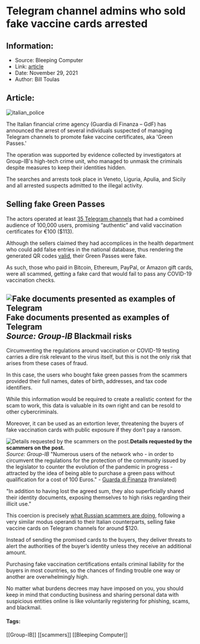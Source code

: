 # Telegram channel admins who sold fake vaccine cards arrested
### 

## Information:
+ Source: Bleeping Computer
+ Link: [article](https://www.bleepingcomputer.com/news/legal/telegram-channel-admins-who-sold-fake-vaccine-cards-arrested/)
+ Date: November 29, 2021
+ Author: Bill Toulas


## Article:
![italian_police](https://www.bleepstatic.com/content/hl-images/2021/11/29/italian_police.jpg?rand=1067637792)


The Italian financial crime agency (Guardia di Finanza – GdF) has announced the arrest of several individuals suspected of managing Telegram channels to promote fake vaccine certificates, aka 'Green Passes.'


The operation was supported by evidence collected by investigators at Group-IB's high-tech crime unit, who managed to unmask the criminals despite measures to keep their identities hidden.


The searches and arrests took place in Veneto, Liguria, Apulia, and Sicily and all arrested suspects admitted to the illegal activity.



Selling fake Green Passes
-------------------------


The actors operated at least [35 Telegram channels](https://www.group-ib.com/media/gib-italy-green-pass/) that had a combined audience of 100,000 users, promising “authentic” and valid vaccination certificates for €100 ($113).


Although the sellers claimed they had accomplices in the health department who could add false entries in the national database, thus rendering the generated QR codes [valid](https://www.bleepingcomputer.com/news/security/eu-investigating-leak-of-private-key-used-to-forge-covid-passes/), their Green Passes were fake.


As such, those who paid in Bitcoin, Ethereum, PayPal, or Amazon gift cards, were all scammed, getting a fake card that would fail to pass any COVID-19 vaccination checks.



![Fake documents presented as examples of Telegram](https://www.bleepstatic.com/images/news/u/1220909/police/telegram_post.jpg)**Fake documents presented as examples of Telegram**  
*Source: Group-IB*
Blackmail risks
---------------


Circumventing the regulations around vaccination or COVID-19 testing carries a dire risk relevant to the virus itself, but this is not the only risk that arises from these cases of fraud.


In this case, the users who bought fake green passes from the scammers provided their full names, dates of birth, addresses, and tax code identifiers.


While this information would be required to create a realistic context for the scam to work, this data is valuable in its own right and can be resold to other cybercriminals.


Moreover, it can be used as an extortion lever, threatening the buyers of fake vaccination cards with public exposure if they don’t pay a ransom.



![Details requested by the scammers on the post.](https://www.bleepstatic.com/images/news/u/1220909/Forum%20and%20Marketplace%20Posts/data_request.jpg)**Details requested by the scammers on the post.**  
*Source: Group-IB*
"Numerous users of the network who - in order to circumvent the regulations for the protection of the community issued by the legislator to counter the evolution of the pandemic in progress - attracted by the idea of ​​being able to purchase a green pass without qualification for a cost of 100 Euros." - [Guarda di Finanza](https://www.gdf.gov.it/stampa/ultime-notizie/anno-2021/novembre/operazione-oo-vax-free-sgominata-la-banda-dei-green-pass#null) (translated)


"In addition to having lost the agreed sum, they also superficially shared their identity documents, exposing themselves to high risks regarding their illicit use."


This coercion is precisely [what Russian scammers are doing](https://www.kommersant.ru/doc/5066303), following a very similar modus operandi to their Italian counterparts, selling fake vaccine cards on Telegram channels for around $120.


Instead of sending the promised cards to the buyers, they deliver threats to alert the authorities of the buyer’s identity unless they receive an additional amount.


Purchasing fake vaccination certifications entails criminal liability for the buyers in most countries, so the chances of finding trouble one way or another are overwhelmingly high.


No matter what burdens decrees may have imposed on you, you should keep in mind that conducting business and sharing personal data with suspicious entities online is like voluntarily registering for phishing, scams, and blackmail.




#### Tags:
[[Group-IB]] [[scammers]] [[Bleeping Computer]]
